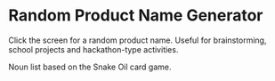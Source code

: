 # Random Product Name Generator
Click the screen for a random product name. Useful for brainstorming, school projects and hackathon-type activities.

Noun list based on the Snake Oil card game.
